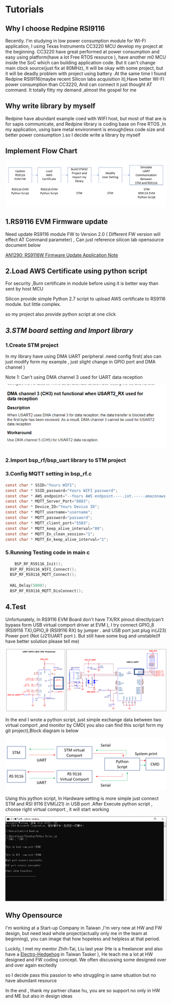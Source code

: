 # Tutorials

## Why I choose Redpine RSI9116

Recently. I'm studying in  low power consumption module for WI-FI application, I using Texas Instruments CC3220 MCU develop my project at the beginning. CC3220 have great performed at power consumption and easy using platform\(have a lot  Free RTOS resource \), have another m0 MCU inside the SoC which can building application code. But it can't change main clock source\(just fix at 80MHz\), It will be okay with some project, but it will be deadly problem with project using battery .At the same time I found Redpine RSI9116\(maybe recent Silicon labs acquisition it\),Have better  WI-FI power consumption than CC3220, And can connect it just thought AT command. It totally fitty my demand ,almost the gospel for me

## Why write library by myself

Redpine have abundant example coed with WIFI host, but most of that are is for sapis communicate, and Redpine library is coding base on  Free RTOS ,In my application, using bare metal environment is enough\(less code size and better power consumption \).so I decide write a library by myself 



## Implement Flow Chart

![This is the flow chart implement  RS9116 Using RS9116 EVM into STM32 Nucleo board](.gitbook/assets/image.png)

##  1.RS9116 EVM Firmware update

 Need  update RS9116 module FW to Version 2.0  \( Different FW version will effect AT Command  parameter\)  ,  Can just reference silicon lab opensource document below

 [AN1290: RS9116W Firmware Update Application Note](https://www.silabs.com/documents/login/application-notes/an1290-rs9116w-firmware-update-application-note.pdf)

## 2.Load AWS Certificate using python script

For security ,Burn certificate in module before using  it is  better way than sent by host MCU

Silicon provide simple Python 2.7 script to upload AWS certificate to RS9116 module. but little complex.

so my project also provide python script at one click 

## _3.STM board setting and Import library_

### 1.Create STM project 

In my library have using DMA UART peripheral .need config first\( also can just modify form my example , just slight change in GPIO port and DMA channel \)

Note 1: Can't using DMA channel 3 used for UART data reception

![STM32F42xx and STM32F43xx Errata sheet](.gitbook/assets/image%20%285%29.png)

### 2.Import bsp\_rf/bsp\_uart library to STM project

### 3.Config MQTT setting in bsp\_rf.c

```c
const char * SSID="Yours WIFI";
const char * SSID_password="Yours WIFI password";
const char * AWS_endpoint="--Yours AWS endpoint----.iot.----.amazonaws.com";
const char * MQTT_Server_Port="8883";
const char * Device_ID="Yours Device ID";
const char * MQTT_username="username";
const char * MQTT_password="password";
const char * MQTT_client_port="5503";
const char * MQTT_keep_alive_interval="80";
const char * MQTT_En_clean_session="1";
const char * MQTT_En_keep_alive_interval="1";
```

### 5.Running Testing code  in main c

```c
	BSP_RF_RS9116_Init();
  BSP_RF_RS9116_WIFI_Connect();
  BSP_RF_RS9116_MQTT_Connect();
  
  HAL_Delay(5000);
  BSP_RF_RS9116_MQTT_DisConnect();
```

## 4.Test

Unfortunately, In RS9116 EVM Board don't have TX/RX pinout directly\(can't bypass form USB virtual comport driver at EVM \), I try connect GPIO\_8 \(RSI9116 TX\),GPIO\_9 \(RSI9116 RX\) by jumper . and USB port just plug in\(J23\) Power port \(Not \(J21\)UART port \). But still have some bug and unstable\(If have better solution please tell me\)

![RS9116 EVM Sch ](.gitbook/assets/image%20%282%29.png)





In the end I wrote a python script, just simple exchange data between two virtual comport ,and monitor by CMD\( you also can find this script form my git project\),Block diagram is below

![Serial data exchange Block diagram ](.gitbook/assets/image%20%283%29.png)

Using this python script, In Hardware setting is more simple  just connect STM and RSI 9116 EVM\(J21\)  in USB port .After Execute python script , choose right virtual comport , it will start working

![screen shot: python script ](.gitbook/assets/image%20%284%29.png)

##  Why Opensource 

I'm working at a Start-up Company in Taiwan ,I'm very new at HW and FW design, but need lead  whole project\(actually only me  in the team at beginning\), you can image that how hopeless and helpless at that period.

 Luckily, I met my mentor  Zhih-Tai, Liu last year \(He is a freelancer and also have a  [Electro-Hedgehog](https://www.tasker.com.tw/workroom/3KWQr) in Taiwan Tasker \), He teach me a lot at HW designed and FW coding concept. We often discussing some designed over and over again excitedly  

 so I decide pass this passion to who struggling in  same situation but no have abundant  resource 

In the end , thank my partner chase hu, you are so support no only in HW and ME but also in  design ideas

